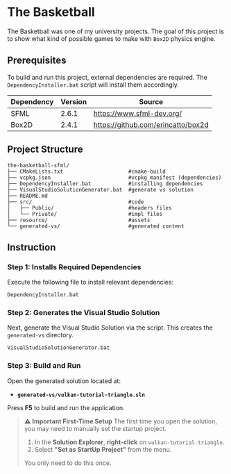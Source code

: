 # The Basketball

The Basketball was one of my university projects. The goal of this project is to show what kind of possible games to make with `Box2D` physics engine.


## Prerequisites
To build and run this project, external dependencies are required. The `DependencyInstaller.bat` script will install them accordingly.

| Dependency | Version | Source |
|------------|---------|--------|
| SFML       | 2.6.1   | https://www.sfml-dev.org/          |
| Box2D      | 2.4.1   | https://github.com/erincatto/box2d |

## Project Structure

```
the-basketball-sfml/
├── CMakeLists.txt                     #cmake-build
├── vcpkg.json                         #vcpkg manifest (dependencies)
├── DependencyInstaller.bat            #installing dependencies
├── VisualStudioSolutionGenerator.bat  #generate vs solution
├── README.md                          
├── src/                               #code
│   ├── Public/                        #headers files
│   └── Private/                       #impl files
├── resource/                          #assets
└── generated-vs/                      #generated content
```

## Instruction
### Step 1: Installs Required Dependencies

Execute the following file to install relevant dependencies:

```cmd
DependencyInstaller.bat
```

### Step 2: Generates the Visual Studio Solution

Next, generate the Visual Studio Solution via the script. This creates the `generated-vs` directory.

```cmd
VisualStudioSolutionGenerator.bat
```

### Step 3: Build and Run

Open the generated solution located at:
- **`generated-vs/vulkan-tutorial-triangle.sln`**

Press **F5** to build and run the application.

> **⚠️ Important First-Time Setup**
> The first time you open the solution, you may need to manually set the startup project.
> 1. In the **Solution Explorer**, **right-click** on `vulkan-tutorial-triangle`.
> 2. Select **"Set as StartUp Project"** from the menu.
>
> You only need to do this once.
